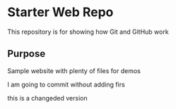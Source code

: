# Starter Web Repo

This repository is for showing how Git and GitHub work

## Purpose

Sample website with plenty of files for demos


I am going to commit without adding firs

this is a changeded version 
